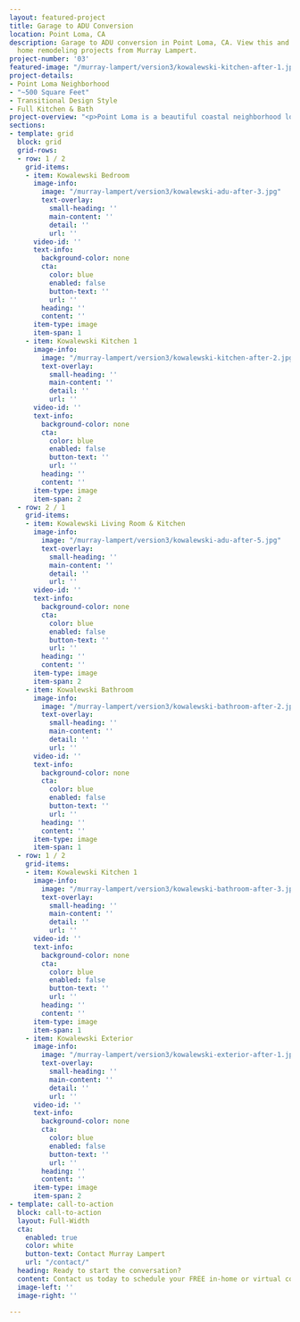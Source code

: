 ```yaml
---
layout: featured-project
title: Garage to ADU Conversion
location: Point Loma, CA
description: Garage to ADU conversion in Point Loma, CA. View this and other featured
  home remodeling projects from Murray Lampert.
project-number: '03'
featured-image: "/murray-lampert/version3/kowalewski-kitchen-after-1.jpg"
project-details:
- Point Loma Neighborhood
- "~500 Square Feet"
- Transitional Design Style
- Full Kitchen & Bath
project-overview: "<p>Point Loma is a beautiful coastal neighborhood located just minutes from downtown San Diego. Many of the craftsman-styled homes in this community were built between the 1940s and 1950s. A loving daughter residing in this charming neighborhood decided to give our team a call as she had been planning to move her mother closer to home from Ohio. She wanted her son to be closer to his grandmother.</p><p>The homeowner made the decision to convert her detached garage into a cozy 500 square foot ADU, or “Granny Flat,” for her mother. The garage was completely remodeled into a perfect home, including a full living room, a gorgeous kitchen, a bedroom, a full-sized bath, and even a laundry room. The interior features luxury vinyl plank flooring, navy and white custom cabinetry, an alluring hand crafted picket tile backsplash, Stainless Steel KitchenAid appliances, & Kohler plumbing fixtures.</p>"
sections:
- template: grid
  block: grid
  grid-rows:
  - row: 1 / 2
    grid-items:
    - item: Kowalewski Bedroom
      image-info:
        image: "/murray-lampert/version3/kowalewski-adu-after-3.jpg"
        text-overlay:
          small-heading: ''
          main-content: ''
          detail: ''
          url: ''
      video-id: ''
      text-info:
        background-color: none
        cta:
          color: blue
          enabled: false
          button-text: ''
          url: ''
        heading: ''
        content: ''
      item-type: image
      item-span: 1
    - item: Kowalewski Kitchen 1
      image-info:
        image: "/murray-lampert/version3/kowalewski-kitchen-after-2.jpg"
        text-overlay:
          small-heading: ''
          main-content: ''
          detail: ''
          url: ''
      video-id: ''
      text-info:
        background-color: none
        cta:
          color: blue
          enabled: false
          button-text: ''
          url: ''
        heading: ''
        content: ''
      item-type: image
      item-span: 2
  - row: 2 / 1
    grid-items:
    - item: Kowalewski Living Room & Kitchen
      image-info:
        image: "/murray-lampert/version3/kowalewski-adu-after-5.jpg"
        text-overlay:
          small-heading: ''
          main-content: ''
          detail: ''
          url: ''
      video-id: ''
      text-info:
        background-color: none
        cta:
          color: blue
          enabled: false
          button-text: ''
          url: ''
        heading: ''
        content: ''
      item-type: image
      item-span: 2
    - item: Kowalewski Bathroom
      image-info:
        image: "/murray-lampert/version3/kowalewski-bathroom-after-2.jpg"
        text-overlay:
          small-heading: ''
          main-content: ''
          detail: ''
          url: ''
      video-id: ''
      text-info:
        background-color: none
        cta:
          color: blue
          enabled: false
          button-text: ''
          url: ''
        heading: ''
        content: ''
      item-type: image
      item-span: 1
  - row: 1 / 2
    grid-items:
    - item: Kowalewski Kitchen 1
      image-info:
        image: "/murray-lampert/version3/kowalewski-bathroom-after-3.jpg"
        text-overlay:
          small-heading: ''
          main-content: ''
          detail: ''
          url: ''
      video-id: ''
      text-info:
        background-color: none
        cta:
          color: blue
          enabled: false
          button-text: ''
          url: ''
        heading: ''
        content: ''
      item-type: image
      item-span: 1
    - item: Kowalewski Exterior
      image-info:
        image: "/murray-lampert/version3/kowalewski-exterior-after-1.jpg"
        text-overlay:
          small-heading: ''
          main-content: ''
          detail: ''
          url: ''
      video-id: ''
      text-info:
        background-color: none
        cta:
          color: blue
          enabled: false
          button-text: ''
          url: ''
        heading: ''
        content: ''
      item-type: image
      item-span: 2
- template: call-to-action
  block: call-to-action
  layout: Full-Width
  cta:
    enabled: true
    color: white
    button-text: Contact Murray Lampert
    url: "/contact/"
  heading: Ready to start the conversation?
  content: Contact us today to schedule your FREE in-home or virtual consultation.
  image-left: ''
  image-right: ''

---
```

